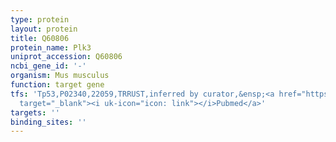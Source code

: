 ```yaml
---
type: protein
layout: protein
title: Q60806
protein_name: Plk3
uniprot_accession: Q60806
ncbi_gene_id: '-'
organism: Mus musculus
function: target gene
tfs: 'Tp53,P02340,22059,TRRUST,inferred by curator,&ensp;<a href="https://www.ncbi.nlm.nih.gov/pubmed/?term=18445702%5Buid%5D"
  target="_blank"><i uk-icon="icon: link"></i>Pubmed</a>'
targets: ''
binding_sites: ''
---
```

